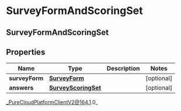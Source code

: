 # SurveyFormAndScoringSet

## SurveyFormAndScoringSet

## Properties

|Name | Type | Description | Notes|
|------------ | ------------- | ------------- | -------------|
| **surveyForm** | [**SurveyForm**](SurveyForm) |  | [optional] |
| **answers** | [**SurveyScoringSet**](SurveyScoringSet) |  | [optional] |



_PureCloudPlatformClientV2@164.1.0_
